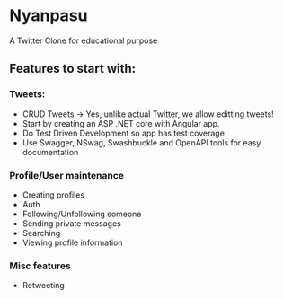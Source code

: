 # Nyanpasu
A Twitter Clone for educational purpose

## Features to start with:

### Tweets:
- CRUD Tweets -> Yes, unlike actual Twitter, we allow editting tweets!
- Start by creating an ASP .NET core with Angular app.
- Do Test Driven Development so app has test coverage
- Use Swagger, NSwag, Swashbuckle and OpenAPI tools for easy documentation

### Profile/User maintenance
- Creating profiles
- Auth
- Following/Unfollowing someone
- Sending private messages
- Searching
- Viewing profile information

### Misc features
- Retweeting
